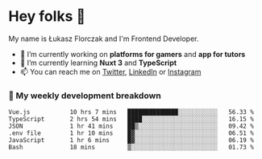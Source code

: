 # Hey folks 👋

My name is Łukasz Florczak and I'm Frontend Developer. 

- 🔭 I’m currently working on **platforms for gamers** and **app for tutors**
- 🌱 I’m currently learning **Nuxt 3** and **TypeScript**
- 📫 You can reach me on [Twitter](https://twitter.com/lukaszflorczak), [LinkedIn](https://pl.linkedin.com/in/lukasz-florczak) or [Instagram](https://instagram.com/lukaszflorczak)


### 🧮 My weekly development breakdown

<!--START_SECTION:waka-->

```text
Vue.js           10 hrs 7 mins   ██████████████░░░░░░░░░░░   56.33 %
TypeScript       2 hrs 54 mins   ████░░░░░░░░░░░░░░░░░░░░░   16.15 %
JSON             1 hr 41 mins    ██▒░░░░░░░░░░░░░░░░░░░░░░   09.42 %
.env file        1 hr 10 mins    █▓░░░░░░░░░░░░░░░░░░░░░░░   06.51 %
JavaScript       1 hr 6 mins     █▓░░░░░░░░░░░░░░░░░░░░░░░   06.19 %
Bash             18 mins         ▒░░░░░░░░░░░░░░░░░░░░░░░░   01.73 %
```

<!--END_SECTION:waka-->

<!--
**lukaszflorczak/lukaszflorczak** is a ✨ _special_ ✨ repository because its `README.md` (this file) appears on your GitHub profile.

Here are some ideas to get you started:

- 🔭 I’m currently working on ...
- 🌱 I’m currently learning ...
- 👯 I’m looking to collaborate on ...
- 🤔 I’m looking for help with ...
- 💬 Ask me about ...
- 📫 How to reach me: ...
- 😄 Pronouns: ...
- ⚡ Fun fact: ...
-->
